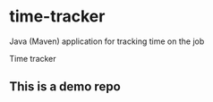 # time-tracker
Java (Maven) application for tracking time on the job

Time tracker

## This is a demo repo
